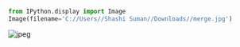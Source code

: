 ```python
from IPython.display import Image
Image(filename='C://Users//Shashi Suman//Downloads//merge.jpg')
```




![jpeg](output_0_0.jpeg)


